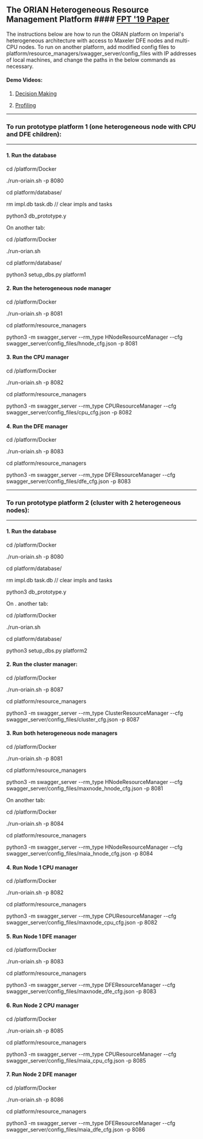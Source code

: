 ## The ORIAN Heterogeneous Resource Management Platform #### [FPT '19 Paper](https://ieeexplore.ieee.org/document/8825001)

The instructions below are how to run the ORIAN platform on Imperial's heterogeneous architecture with access to Maxeler DFE nodes and multi-CPU nodes. To run on another platform, add modified config files to platform/resource_managers/swagger_server/config_files with IP addresses of local machines, and change the paths in the below commands as necessary. 


#### Demo  Videos:

1. [Decision Making](https://drive.google.com/file/d/1dVfMgUPPwXdx4Cg_nU587R4FoSyfyzw9/view?usp=sharing)

2. [Profiling](https://drive.google.com/file/d/1s24EzgQSdtmSwIwjk3Yn-JllSydMP4Ds/view?usp=sharing)

********************************************************************************
### To run prototype platform 1 (one heterogeneous node with CPU and DFE children):
********************************************************************************

#### 1. Run the database

cd /platform/Docker

./run-oriain.sh -p 8080

cd platform/database/

rm impl.db task.db 				// clear impls and tasks

python3 db_prototype.y

On another tab:

cd /platform/Docker

./run-orian.sh

cd platform/database/

python3 setup_dbs.py platform1     

#### 2. Run the heterogeneous node manager

cd /platform/Docker

./run-oriain.sh -p 8081

cd platform/resource_managers

python3 -m swagger_server --rm_type HNodeResourceManager --cfg swagger_server/config_files/hnode_cfg.json -p 8081

#### 3. Run the CPU manager

cd /platform/Docker

./run-oriain.sh -p 8082

cd platform/resource_managers

python3 -m swagger_server --rm_type CPUResourceManager --cfg swagger_server/config_files/cpu_cfg.json -p 8082

#### 4.  Run the DFE manager

cd /platform/Docker

./run-oriain.sh -p 8083

cd platform/resource_managers

python3 -m swagger_server --rm_type DFEResourceManager --cfg swagger_server/config_files/dfe_cfg.json -p 8083


**********************************************************************
### To run prototype platform 2 (cluster with 2 heterogeneous nodes):
**********************************************************************

#### 1. Run the database

cd /platform/Docker

./run-oriain.sh -p 8080

cd platform/database/

rm impl.db task.db 				// clear impls and tasks

python3 db_prototype.y

On . another tab:

cd /platform/Docker

./run-orian.sh

cd platform/database/

python3 setup_dbs.py platform2

#### 2. Run the cluster manager:

cd /platform/Docker

./run-oriain.sh -p 8087

cd platform/resource_managers

python3 -m swagger_server --rm_type ClusterResourceManager --cfg swagger_server/config_files/cluster_cfg.json -p 8087

#### 3. Run both heterogeneous node managers

cd /platform/Docker

./run-oriain.sh -p 8081

cd platform/resource_managers

python3 -m swagger_server --rm_type HNodeResourceManager --cfg swagger_server/config_files/maxnode_hnode_cfg.json -p 8081

On another tab:

cd /platform/Docker

./run-oriain.sh -p 8084

cd platform/resource_managers

python3 -m swagger_server --rm_type HNodeResourceManager --cfg swagger_server/config_files/maia_hnode_cfg.json -p 8084

#### 4. Run Node 1 CPU manager

cd /platform/Docker

./run-oriain.sh -p 8082

cd platform/resource_managers

python3 -m swagger_server --rm_type CPUResourceManager --cfg swagger_server/config_files/maxnode_cpu_cfg.json -p 8082

#### 5. Run Node 1 DFE manager

cd /platform/Docker

./run-oriain.sh -p 8083

cd platform/resource_managers

python3 -m swagger_server --rm_type DFEResourceManager --cfg swagger_server/config_files/maxnode_dfe_cfg.json -p 8083

#### 6. Run Node 2 CPU manager

cd /platform/Docker

./run-oriain.sh -p 8085

cd platform/resource_managers

python3 -m swagger_server --rm_type CPUResourceManager --cfg swagger_server/config_files/maia_cpu_cfg.json -p 8085

#### 7. Run Node 2 DFE manager

cd /platform/Docker

./run-oriain.sh -p 8086

cd platform/resource_managers

python3 -m swagger_server --rm_type DFEResourceManager --cfg swagger_server/config_files/maia_dfe_cfg.json -p 8086


